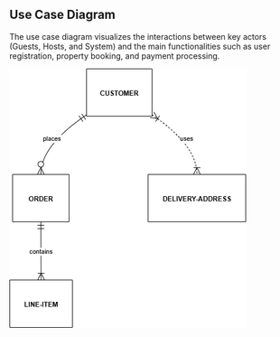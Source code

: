## Use Case Diagram

The use case diagram visualizes the interactions between key actors (Guests, Hosts, and System) and the main functionalities such as user registration, property booking, and payment processing.

![Use Case Diagram](use-case-diagram/use-case-diagram.drawio.png)
